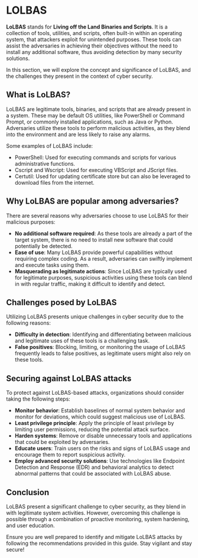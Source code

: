 # LOLBAS

**LoLBAS** stands for **Living off the Land Binaries and Scripts**. It is a collection of tools, utilities, and scripts, often built-in within an operating system, that attackers exploit for unintended purposes. These tools can assist the adversaries in achieving their objectives without the need to install any additional software, thus avoiding detection by many security solutions.

In this section, we will explore the concept and significance of LoLBAS, and the challenges they present in the context of cyber security.

## What is LoLBAS?

LoLBAS are legitimate tools, binaries, and scripts that are already present in a system. These may be default OS utilities, like PowerShell or Command Prompt, or commonly installed applications, such as Java or Python. Adversaries utilize these tools to perform malicious activities, as they blend into the environment and are less likely to raise any alarms.

Some examples of LoLBAS include:

- PowerShell: Used for executing commands and scripts for various administrative functions.
- Cscript and Wscript: Used for executing VBScript and JScript files.
- Certutil: Used for updating certificate store but can also be leveraged to download files from the internet.

## Why LoLBAS are popular among adversaries?

There are several reasons why adversaries choose to use LoLBAS for their malicious purposes:

- **No additional software required**: As these tools are already a part of the target system, there is no need to install new software that could potentially be detected.
- **Ease of use**: Many LoLBAS provide powerful capabilities without requiring complex coding. As a result, adversaries can swiftly implement and execute tasks using them.
- **Masquerading as legitimate actions**: Since LoLBAS are typically used for legitimate purposes, suspicious activities using these tools can blend in with regular traffic, making it difficult to identify and detect.

## Challenges posed by LoLBAS

Utilizing LoLBAS presents unique challenges in cyber security due to the following reasons:

- **Difficulty in detection**: Identifying and differentiating between malicious and legitimate uses of these tools is a challenging task.
- **False positives**: Blocking, limiting, or monitoring the usage of LoLBAS frequently leads to false positives, as legitimate users might also rely on these tools.

## Securing against LoLBAS attacks

To protect against LoLBAS-based attacks, organizations should consider taking the following steps:

- **Monitor behavior**: Establish baselines of normal system behavior and monitor for deviations, which could suggest malicious use of LoLBAS.
- **Least privilege principle**: Apply the principle of least privilege by limiting user permissions, reducing the potential attack surface.
- **Harden systems**: Remove or disable unnecessary tools and applications that could be exploited by adversaries.
- **Educate users**: Train users on the risks and signs of LoLBAS usage and encourage them to report suspicious activity.
- **Employ advanced security solutions**: Use technologies like Endpoint Detection and Response (EDR) and behavioral analytics to detect abnormal patterns that could be associated with LoLBAS abuse.

## Conclusion

LoLBAS present a significant challenge to cyber security, as they blend in with legitimate system activities. However, overcoming this challenge is possible through a combination of proactive monitoring, system hardening, and user education.

Ensure you are well prepared to identify and mitigate LoLBAS attacks by following the recommendations provided in this guide. Stay vigilant and stay secure!
